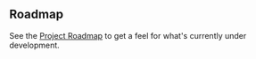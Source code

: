 ## Roadmap
See the [Project Roadmap](https://github.com/vrtbl/passerine/projects/1) to get a feel for what's currently under development.
